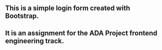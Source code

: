 ## This is a simple login form created with Bootstrap. 
## It is an assignment for the ADA Project frontend engineering track. 
